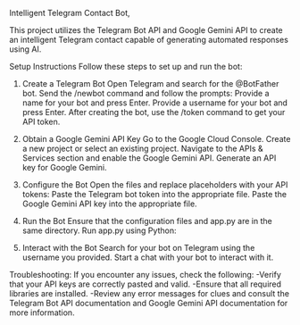 Intelligent Telegram Contact Bot,

This project utilizes the Telegram Bot API and Google Gemini API to create an intelligent Telegram contact capable of generating automated responses using AI.

Setup Instructions
Follow these steps to set up and run the bot:

1. Create a Telegram Bot
Open Telegram and search for the @BotFather bot.
Send the /newbot command and follow the prompts:
Provide a name for your bot and press Enter.
Provide a username for your bot and press Enter.
After creating the bot, use the /token command to get your API token.

3. Obtain a Google Gemini API Key
Go to the Google Cloud Console.
Create a new project or select an existing project.
Navigate to the APIs & Services section and enable the Google Gemini API.
Generate an API key for Google Gemini.

4. Configure the Bot
Open the files and replace placeholders with your API tokens:
Paste the Telegram bot token into the appropriate file.
Paste the Google Gemini API key into the appropriate file.

6. Run the Bot
Ensure that the configuration files and app.py are in the same directory.
Run app.py using Python:

7. Interact with the Bot
Search for your bot on Telegram using the username you provided.
Start a chat with your bot to interact with it.

Troubleshooting:
If you encounter any issues, check the following:
-Verify that your API keys are correctly pasted and valid.
-Ensure that all required libraries are installed.
-Review any error messages for clues and consult the Telegram Bot API documentation and Google Gemini API documentation for more information.
